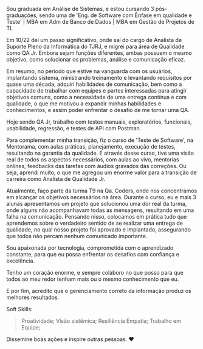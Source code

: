 Sou graduada em Análise de Sistemas, e estou cursando 3 pós-graduações, sendo uma de 'Eng. de Software com Ênfase em qualidade e Teste' | MBA em Adm de Banco de Dados | MBA em Gestão de Projetos de TI. 

Em 10/22 dei um passo significativo, onde saí do cargo de Analista de Suporte Pleno da Informática do TJRJ, e migrei para área de Qualidade como QA Jr. Embora sejam funções diferentes, ambas possuem o mesmo objetivo, como solucionar os problemas, análise e comunicação eficaz.

Em resumo, no período que estive na vanguarda com os usuários, implantando sistema, ministrando treinamento e levantando requisitos por quase uma década, adquiri habilidades de comunicação, bem como a capacidade de trabalhar com equipes e partes interessadas para atingir objetivos comuns, como a necessidade de uma entrega contínua e com qualidade, o que me motivou a expandir minhas habilidades e conhecimentos, e assim poder enfrentar o desafio de me tornar uma QA.

Hoje sendo QA Jr, trabalho com testes manuais, exploratórios, funcionais, usabilidade, regressão, e testes de API com Postman. 

Para complementar minha transição, fiz o curso de 'Teste de Software', na Mentorama, com aulas práticas, 
planejamento, execução de testes, resultando na garantia da qualidade. E através desse curso, tive uma visão real de todos os aspectos necessários, com aulas ao vivo, mentorias onlines, feedbacks das tarefas com áudios gravados das correções. Ou seja, aprendi muito, o que me agregou um enorme valor para a transição de carreira como Analista de Qualidade Jr.

Atualmente, faço parte da turma T9 na Qa. Coders, onde nos concentramos em alcançar os objetivos necessários na área. Durante o curso, eu e mais 3 alunas apresentamos um projeto que solucionou uma dor real da turma, onde alguns não acompanhavam todas as mensagens, resultando em uma falha na comunicação. Pensando nisso, colocamos em prática tudo que aprendemos sobre o verdadeiro sentido de se realizar uma entrega de qualidade, no qual nosso projeto foi aprovado e implantado, assegurando que todos não percam nenhum comunicado importante. 

Sou apaixonada por tecnologia, comprometida com o aprendizado constante, para que eu possa enfrentar os desafios com confiança e excelência.

Tenho um coração enorme, e sempre colaboro no que posso para que todos ao meu redor tenham mais ou o mesmo conhecimento que eu.

E por fim, acredito que o gerenciamento correto da informação produz os melhores resultados.

Soft Skills:
>Proatividade;
>Visão sistêmica;
>Resiliência
>Empatia;
>Trabalho em Equipe;

Dissemine boas ações e inspire outras pessoas. ♥
